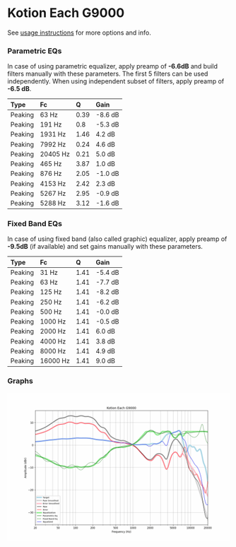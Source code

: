# Kotion Each G9000
See [usage instructions](https://github.com/jaakkopasanen/AutoEq#usage) for more options and info.

### Parametric EQs
In case of using parametric equalizer, apply preamp of **-6.6dB** and build filters manually
with these parameters. The first 5 filters can be used independently.
When using independent subset of filters, apply preamp of **-6.5 dB**.

| Type    | Fc       |    Q | Gain    |
|:--------|:---------|:-----|:--------|
| Peaking | 63 Hz    | 0.39 | -8.6 dB |
| Peaking | 191 Hz   | 0.8  | -5.3 dB |
| Peaking | 1931 Hz  | 1.46 | 4.2 dB  |
| Peaking | 7992 Hz  | 0.24 | 4.6 dB  |
| Peaking | 20405 Hz | 0.21 | 5.0 dB  |
| Peaking | 465 Hz   | 3.87 | 1.0 dB  |
| Peaking | 876 Hz   | 2.05 | -1.0 dB |
| Peaking | 4153 Hz  | 2.42 | 2.3 dB  |
| Peaking | 5267 Hz  | 2.95 | -0.9 dB |
| Peaking | 5288 Hz  | 3.12 | -1.6 dB |

### Fixed Band EQs
In case of using fixed band (also called graphic) equalizer, apply preamp of **-9.5dB**
(if available) and set gains manually with these parameters.

| Type    | Fc       |    Q | Gain    |
|:--------|:---------|:-----|:--------|
| Peaking | 31 Hz    | 1.41 | -5.4 dB |
| Peaking | 63 Hz    | 1.41 | -7.7 dB |
| Peaking | 125 Hz   | 1.41 | -8.2 dB |
| Peaking | 250 Hz   | 1.41 | -6.2 dB |
| Peaking | 500 Hz   | 1.41 | -0.0 dB |
| Peaking | 1000 Hz  | 1.41 | -0.5 dB |
| Peaking | 2000 Hz  | 1.41 | 6.0 dB  |
| Peaking | 4000 Hz  | 1.41 | 3.8 dB  |
| Peaking | 8000 Hz  | 1.41 | 4.9 dB  |
| Peaking | 16000 Hz | 1.41 | 9.0 dB  |

### Graphs
![](./Kotion%20Each%20G9000.png)